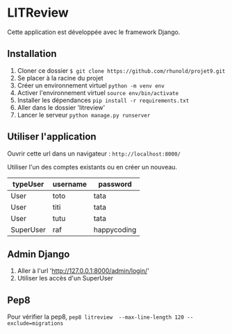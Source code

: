 # LITReview


Cette application est développée avec le framework Django.

## Installation

1. Cloner ce dossier `$ git clone https://github.com/rhunold/projet9.git` 
2. Se placer à la racine du projet
3. Créer un environnement virtuel `python -m venv env`
4. Activer l'environnement virtuel `source env/bin/activate`
5. Installer les dépendances  `pip install -r requirements.txt`
6. Aller dans le dossier 'litreview'
7. Lancer le serveur `python manage.py runserver`

## Utiliser l'application

Ouvrir cette url dans un navigateur : `http://localhost:8000/`

Utiliser l'un des comptes existants ou en créer un nouveau.


| typeUser  | username | password    |
|-----------|----------|-------------|
| User      | toto     | tata        |
| User      | titi     | tata        |
| User      | tutu     | tata        |
| SuperUser | raf      | happycoding |

## Admin Django

1. Aller à l'url 'http://127.0.0.1:8000/admin/login/'
2. Utiliser les accès d'un SuperUser


## Pep8
Pour vérifier la pep8, `pep8 litreview  --max-line-length 120 --exclude=migrations`




